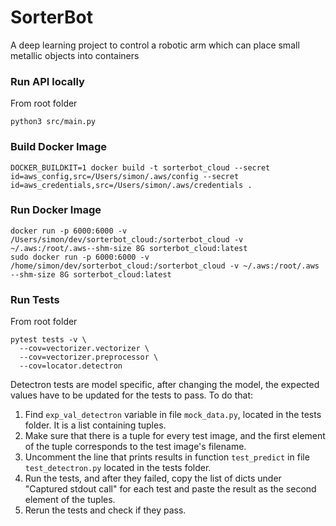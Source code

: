 # SorterBot
A deep learning project to control a robotic arm which can place small metallic objects into containers

### Run API locally
From root folder
```
python3 src/main.py
```

### Build Docker Image
```
DOCKER_BUILDKIT=1 docker build -t sorterbot_cloud --secret id=aws_config,src=/Users/simon/.aws/config --secret id=aws_credentials,src=/Users/simon/.aws/credentials .
```

### Run Docker Image
```
docker run -p 6000:6000 -v /Users/simon/dev/sorterbot_cloud:/sorterbot_cloud -v ~/.aws:/root/.aws--shm-size 8G sorterbot_cloud:latest
sudo docker run -p 6000:6000 -v /home/simon/dev/sorterbot_cloud:/sorterbot_cloud -v ~/.aws:/root/.aws --shm-size 8G sorterbot_cloud:latest
```

### Run Tests
From root folder
```
pytest tests -v \
  --cov=vectorizer.vectorizer \
  --cov=vectorizer.preprocessor \
  --cov=locator.detectron
```

Detectron tests are model specific, after changing the model, the expected values have to be updated for the tests to pass.
To do that:

1. Find `exp_val_detectron` variable in file `mock_data.py`, located in the tests folder. It is a list containing tuples.
2. Make sure that there is a tuple for every test image, and the first element of the tuple corresponds to the test image's filename.
3. Uncomment the line that prints results in function `test_predict` in file `test_detectron.py` located in the tests folder.
4. Run the tests, and after they failed, copy the list of dicts under "Captured stdout call" for each test and paste the result as the second element of the tuples.
5. Rerun the tests and check if they pass.
